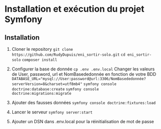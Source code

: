 # Installation et exécution du projet Symfony

## Installation

1. Cloner le repository
   `git clone https://github.com/RudyDupuis/eni_sortir-solo.git`
   `cd eni_sortir-solo`
   `composer install`

2. Configurer la base de donnée
   `cp .env .env.local`
   Changer les valeurs de User, password, url et NomBasededonnée en fonction de votre BDD
   `DATABASE_URL="mysql://User:password@url:3306/NomBasededonnée?serverVersion=8&charset=utf8mb4"`
   `symfony console doctrine:database:create`
   `symfony console doctrine:migrations:migrate`

3. Ajouter des fausses données
   `symfony console doctrine:fixtures:load`

4. Lancer le serveur
   `symfony server:start`

5. Ajouter un DSN dans .env.local pour la réinitialisation de mot de passe
